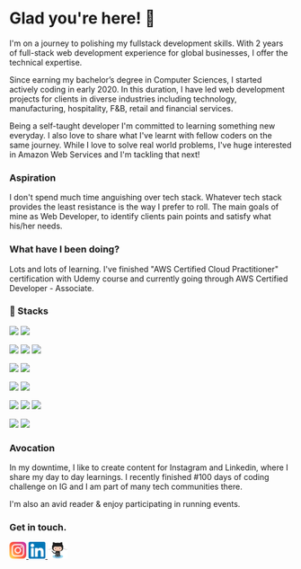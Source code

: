 # Glad you're here! 👋

I'm on a journey to polishing my fullstack development skills. With 2 years of full-stack web development experience for global businesses, I offer the technical expertise.

Since earning my bachelor’s degree in Computer Sciences, I started actively coding in early 2020. In this duration, I have led web development projects for clients in diverse industries including technology, manufacturing, hospitality, F&B, retail and financial services.

Being a self-taught developer I'm committed to learning something new everyday. I also love to share what I've learnt with fellow coders on the same journey. While I love to solve real world problems, I've huge interested in Amazon Web Services and I'm tackling that next!

### Aspiration

I don't spend much time anguishing over tech stack. Whatever tech stack provides the least resistance is the way I prefer to roll. The main goals of mine as Web Developer, to identify clients pain points and satisfy what his/her needs.

### What have I been doing?

Lots and lots of learning. I've finished "AWS Certified Cloud Practitioner" certification with Udemy course and currently going through AWS Certified Developer - Associate.

### 🔭 Stacks

![](https://img.shields.io/badge/Language-HTML5-informational?style=plastic&logo=html5&logoColor=white&color=10A0CC&labelColor=003366 )
![](https://img.shields.io/badge/Library-Bootstrap-informational?style=plastic&logo=bootstrap&logoColor=white&color=10A0CC&labelColor=003366 )

![](https://img.shields.io/badge/Language-Javascript-informational?style=plastic&logo=javascript&logoColor=white&color=10A0CC&labelColor=003366 )
![](https://img.shields.io/badge/Library-React-informational?style=plastic&logo=react&logoColor=white&color=10A0CC&labelColor=003366 )
![](https://img.shields.io/badge/Library-Redux-informational?style=plastic&logo=redux&logoColor=white&color=10A0CC&labelColor=003366 )

![](https://img.shields.io/badge/Language-PHP-informational?style=plastic&logo=php&logoColor=white&color=10A0CC&labelColor=003366 )
![](https://img.shields.io/badge/Framework-Laravel-informational?style=plastic&logo=laravel&logoColor=white&color=10A0CC&labelColor=003366 )

![](https://img.shields.io/badge/Database-MySQL-informational?style=plastic&logo=mysql&logoColor=white&color=10A0CC&labelColor=003366 )
![](https://img.shields.io/badge/Cloud-AWS-informational?style=plastic&logo=amazon&logoColor=white&color=10A0CC&labelColor=003366 )

![](https://img.shields.io/badge/IDE-VS%20Code-informational?style=plastic&logo=visualstudio\&logoColor=white&color=10A0CC&labelColor=003366 )
![](https://img.shields.io/badge/Chrome-DevTools-informational?style=plastic&logo=google&logoColor=white&color=10A0CC&labelColor=003366 )
![](https://img.shields.io/badge/DevOps-Git-informational?style=plastic&logo=git&logoColor=white&color=10A0CC&labelColor=003366 )

![](https://img.shields.io/badge/OS-Linux-informational?style=plastic&logo=linux&logoColor=white&color=10A0CC&labelColor=003366 )
![](https://img.shields.io/badge/OS-Windows-informational?style=plastic&logo=windows&logoColor=white&color=10A0CC&labelColor=003366 )

### Avocation

In my downtime, I like to create content for Instagram and Linkedin, where I share my day to day learnings. I recently finished #100 days of coding challenge on IG and I am part of many tech communities there.

I'm also an avid reader & enjoy participating in running events.

### Get in touch.


<a href="https://www.instagram.com/talha.tech"><img height="30" src="icon/instagram.png"/>
<a href="https://www.linkedin.com/in/talhatech/"><img height="30" src="icon/linkedin.png"/>
<a href="https://github.com/talhatech"><img height="30" src="icon/octocat.png"/>
